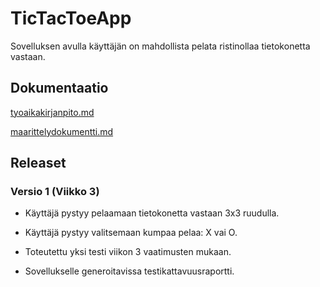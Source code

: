 # TicTacToeApp
Sovelluksen avulla käyttäjän on mahdollista pelata ristinollaa tietokonetta vastaan.

## Dokumentaatio
[tyoaikakirjanpito.md](https://github.com/ntgf/ot-harjoitustyo/blob/master/dokumentaatio/tyoaikakirjanpito.md)

[maarittelydokumentti.md](https://github.com/ntgf/ot-harjoitustyo/blob/master/dokumentaatio/maarittelydokumentti.md)

## Releaset
### Versio 1 (Viikko 3)

- Käyttäjä pystyy pelaamaan tietokonetta vastaan 3x3 ruudulla.
- Käyttäjä pystyy valitsemaan kumpaa pelaa: X vai O.

- Toteutettu yksi testi viikon 3 vaatimusten mukaan.
- Sovellukselle generoitavissa testikattavuusraportti.
